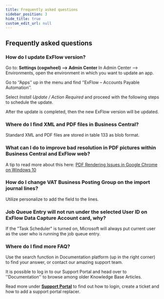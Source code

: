 ```yaml
---
title: Frequently asked questions
sidebar_position: 3
hide_title: true
custom_edit_url: null
---
```

## Frequently asked questions

### How do I update ExFlow version?
Go to: **Settings (cogwheel) --> Admin Center**
In Admin Center --> Environments, open the environment in which you want to update an app.

Go to ‘’Apps’’ up in the menu and find ‘’ExFlow – Accounts Payable Automation’’. 

Select *Install Update / Action Required* and proceed with the following steps to schedule the update. 

After the update is completed, then the new ExFlow version will be updated. 


### Where do I find XML and PDF files in Business Central?
Standard XML and PDF files are stored in table 133 as blob format.

### What can I do to improve bad resolution in PDF pictures within Business Central and ExFlow web?
A tip to read more about this here: [PDF Rendering Issues in Google Chrome on Windows 10](https://support.papersapp.com/support/solutions/articles/30000046026-pdf-rendering-issues-in-google-chrome-on-windows-10)

### How do I change VAT Business Posting Group on the import journal lines?
Utilize personalize to add the field to the lines. 

### Job Queue Entry will not run under the selected User ID on ExFlow Data Capture Account card, why? 
If the "Task Scheduler" is turned on, Microsoft will always put current user as the user who is running the job queue entry. 

### Where do I find more FAQ? 
Use the search function in Documentation platform (up in the right corner) to find your answer, or contact our amazing support team.

It is possible to log in to our Support Portal and head over to ''Documentation'' to browse among older Knowledge Base Articles.

Read more under [**Support Portal**](https://docs.signupsoftware.com/business-central/docs/user-manual/help-and-support/support-portal) to find out how to login, create a ticket and how to add a support portal replacer.